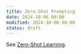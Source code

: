 ```yaml
---
title: Zero-Shot Prompting
date: 2024-10-06 00:00
modified: 2024-10-06 00:00
status: draft
---
```


See [Zero-Shot Learning](zero-shot-learning.md).